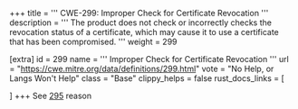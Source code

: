 +++
title = '''
CWE-299: Improper Check for Certificate Revocation
'''
description	= '''
The product does not check or incorrectly checks the revocation status of a certificate, which may cause it to use a certificate that has been compromised.
'''
weight = 299

[extra]
id = 299
name = '''
Improper Check for Certificate Revocation
'''
url = "https://cwe.mitre.org/data/definitions/299.html"
vote = "No Help, or Langs Won't Help"
class = "Base"
clippy_helps = false
rust_docs_links = [

]
+++
See [295](rust-are-we-secure-yet/cwes/cwe-295) reason
